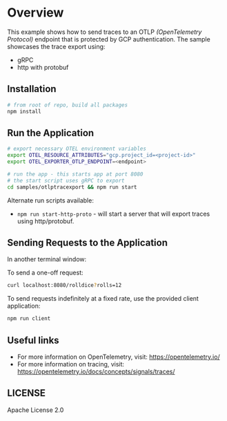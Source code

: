 # Overview

This example shows how to send traces to an OTLP *(OpenTelemetry Protocol)* endpoint that is protected by GCP authentication. The sample showcases the trace export using:
 - gRPC
 - http with protobuf

## Installation

```sh
# from root of repo, build all packages
npm install
```

## Run the Application

```sh
# export necessary OTEL environment variables
export OTEL_RESOURCE_ATTRIBUTES="gcp.project_id=<project-id>"
export OTEL_EXPORTER_OTLP_ENDPOINT=<endpoint>

# run the app - this starts app at port 8080
# the start script uses gRPC to export
cd samples/otlptracexport && npm run start
```
Alternate run scripts available:
 -  `npm run start-http-proto` - will start a server that will export traces using http/protobuf.

## Sending Requests to the Application

In another terminal window:

To send a one-off request:
```sh
curl localhost:8080/rolldice?rolls=12
```

To send requests indefinitely at a fixed rate, use the provided client application:
```sh
npm run client
```

## Useful links
- For more information on OpenTelemetry, visit: <https://opentelemetry.io/>
- For more information on tracing, visit: <https://opentelemetry.io/docs/concepts/signals/traces/>

## LICENSE

Apache License 2.0